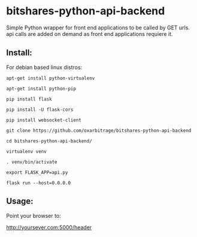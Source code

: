 # bitshares-python-api-backend
Simple Python wrapper for front end applications to be called by GET urls. api calls are added on demand as front end applications requiere it. 


## Install:

For debian based linux distros:

```
apt-get install python-virtualenv

apt-get install python-pip

pip install flask

pip install -U flask-cors

pip install websocket-client

git clone https://github.com/oxarbitrage/bitshares-python-api-backend

cd bitshares-python-api-backend/

virtualenv venv

. venv/bin/activate

export FLASK_APP=api.py

flask run --host=0.0.0.0
```

## Usage:

Point your browser to:

http://yoursever.com:5000/header






